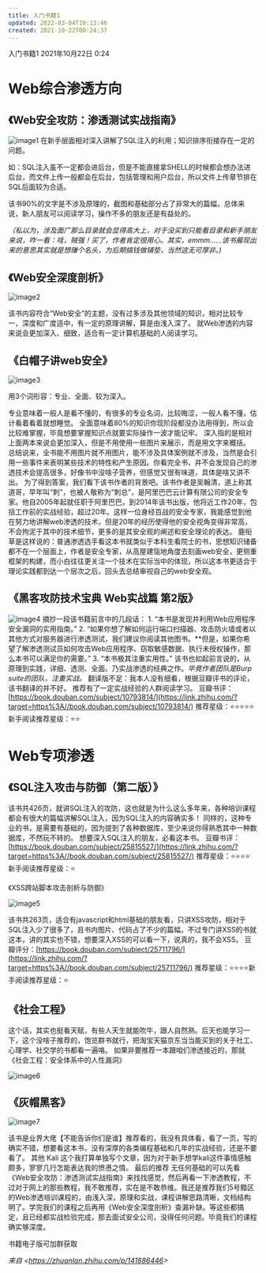 ```yaml
---
title: 入门书籍1
updated: 2022-03-04T10:13:46
created: 2021-10-22T00:24:37
---
```


入门书籍1
2021年10月22日
0:24

# Web综合渗透方向

## 《Web安全攻防：渗透测试实战指南》

![image1](assets/6836948247ad4460b6f83193d2a49f40.jpg)
在新手层面相对深入讲解了SQL注入的利用；知识排序衔接存在一定的问题。

如：SQL注入虽不一定都会进后台，但是不能直接拿SHELL的时候都会想办法进后台，而文件上传一般都会在后台，包括管理和用户后台，所以文件上传章节排在SQL后面较为合适。 

该书90%的文字是不涉及原理的，截图和基础部分占了非常大的篇幅，总体来说，新人朋友可以阅读学习，操作不多的朋友还是有益处的。

*（私以为，涉及面广那么目录就会显得高大上，对于没买到只能看目录和新手朋友来说，咋一看：哇，贼强！买了，作者肯定很用心。其实，emmm……该书展现出来的意思其实就是想赚个名头，为后期搞钱做铺垫，当然这无可厚非。)*

## 《Web安全深度剖析》

![image2](assets/2e2b33487663451b8f0f67ca44638352.jpg)

该书内容符合“Web安全”的主题，没有过多涉及其他领域的知识，相对比较专一，深度和广度适中，有一定的原理讲解，算是由浅入深了。 就Web渗透的内容来说会更加深入、细致，适合有一定计算机基础的人阅读学习。


## 《白帽子讲web安全》

![image3](assets/1ea3573d171a45678bd75e8b6ee6c33c.jpg)

用3个词形容：专业、全面、较为深入。

 专业意味着一般人是看不懂的，有很多的专业名词，比较晦涩，一般人看不懂，估计看着看着就想睡觉。 全面意味着80%的知识你现阶段都没办法用得到，所以会比较难掌握，毕竟想要掌握知识点就要实际操作一波才能记牢。 深入指的是相对上面两本来说会更加深入，但是不用使用一些图片来展示，而是用文字来概括。
总结说来，全书能不用图片就不用图片，能不涉及具体案例就不涉及，当然是会引用一些事件来表明某些技术的特性和产生原因。你看完全书，并不会发现自己的渗透技术会提高很多，好像书中没啥子营养，但感觉又很有味道，具体是啥又讲不出。
为了得到答案，我们看下该书作者的背景吧。该书作者是吴翰清，道上称其道哥，早年叫“刺”，也被人敬称为“刺总”，是阿里巴巴云计算有限公司的安全专家。他自2005年起就任职于阿里巴巴，到2014年该书出版，他将近工作20年，包括工作前的实战经验，超过20年。这样一位身经百战的安全专家，我能感觉到他在努力地讲解web渗透的技术，但是20年的经历使得他的安全视角变得非常高，不会拘泥于其中的技术细节，更多的是其安全观的阐述和安全理论的表达。
鹿衔草是这样说的：普通渗透选手看这本书就类似于本科生看院士的书，思想知识储备都不在一个层面上，作者是安全专家，从高屋建瓴地角度去刻画web安全，更侧重框架的构建，而小白往往更关注一个技术在实际当中的体现，所以这本书更适合于理论实践都到达一个层次之后，回头去总结审视自己的web安全观。

## 《黑客攻防技术宝典 Web实战篇 第2版》

![image4](assets/7fa623318d374962b987e64daac88269.jpg)
摘抄一段该书籍前言中的几段话： 1. “本书是发现并利用Web应用程序安全漏洞的实用指南。” 2. “如果你想了解如何运行端口扫描器、攻击防火墙或者以其他方式对服务器进行渗透测试，我们建议你阅读其他图书。\*\*但是，如果你希望了解渗透测试员如何攻击Web应用程序、窃取敏感数据、执行未授权操作，那么本书可以满足你的需要。” 3. “本书极其注重实用性。”
该书也如起前言说的，从原理到实践，详细、透测、全面。乃实战渗透的经典之作。*毕竟作者团队是Burp suite的团队，注重实战。*
翻译版不足：我本人没有细看，根据豆瓣评书的评论，该书翻译的并不好。
推荐有了一定实战经验的人群阅读学习。
豆瓣书评：[https://book.douban.com/subject/10793814/](https://link.zhihu.com/?target=https%3A//book.douban.com/subject/10793814/)
推荐星级：⭐⭐⭐⭐⭐新手阅读推荐星级：⭐⭐

# Web专项渗透

## 《SQL注入攻击与防御（第二版）》

该书共426页，就讲SQL注入的攻防，这也就是为什么这么多年来，各种培训课程都会有很大的篇幅讲解SQL注入，因为SQL注入的内容确实多！ 同样的，这种专业的书，是需要有基础的，因为提到了各种数据库，至少来说你得熟悉其中一种数据库，不然玩不转的。 想要深入SQL注入的朋友，必看这本书。
豆瓣书评：[https://book.douban.com/subject/25815527/](https://link.zhihu.com/?target=https%3A//book.douban.com/subject/25815527/)
推荐星级：⭐⭐⭐⭐新手阅读推荐星级：⭐

《XSS跨站脚本攻击剖析与防御》

![image5](assets/5b71797e3f654e9f9b08696db8708a79.jpg)

该书共263页，适合有javascript和html基础的朋友看，只讲XSS攻防，相对于SQL注入少了很多了，且书内图片、代码占了不少的篇幅，不过专门讲XSS的书就这本，讲的其实也不错，想要深入XSS的可以看一下，说真的，我不会XSS。
豆瓣评分：[https://book.douban.com/subject/25711796/](https://link.zhihu.com/?target=https%3A//book.douban.com/subject/25711796/)
推荐星级：⭐⭐⭐⭐新手阅读推荐星级：⭐

## 《社会工程》

这个话，其实也挺看天赋，有些人天生就能吹牛，跟人自然熟。后天也能学习一下，这个没啥子推荐的，饱览群书就行，把淘宝天猫京东当当能买到的关于社工、心理学、社交学的书都看一遍咯。
如果非要推荐一本跟咱们渗透接近的，那就《社会工程：安全体系中的人性漏洞》

![image6](assets/c034c97931df4b00a381b73261bf1917.jpg)



## 《灰帽黑客》

![image7](assets/e691e5f684a543a1b4701017c09a6d7a.jpg)

该书是业界大佬【不能告诉你们是谁】推荐看的，我没有具体看，看了一页，写的确实不错，想要看这本书，没有深厚的各类编程基础和几年的实战经验，还是不要看了。
其他
Kali
这个我打算单独写个文章，因为对于新手想学kali这件事情感触颇多，寥寥几行怎能表达我的愤懑之情。
最后的推荐
无任何基础的可以先看《Web安全攻防：渗透测试实战指南》来找找感觉，然后再看一下渗透教程，不过对于网上的那些教程，我不敢推荐，实在是不敢恭维。我还是推荐我们5号黯区的Web渗透培训课程的，由浅入深，原理和实战，课程讲解思路清晰，文档结构明了。学完我们的课程之后再用《Web安全深度剖析》查漏补缺。等这些都搞定，且已经都实战检验完成，那去面试安全公司，没得任何问题。毕竟我们的课程确实够深度。

书籍电子版可加群获取

*来自 \<<https://zhuanlan.zhihu.com/p/141886446>\>*

